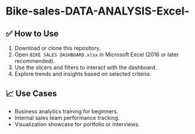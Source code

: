 # Bike-sales-DATA-ANALYSIS-Excel-

## ✅ How to Use

1. Download or clone this repository.
2. Open `BIKE SALES DASHBOARD.xlsx` in Microsoft Excel (2016 or later recommended).
3. Use the slicers and filters to interact with the dashboard.
4. Explore trends and insights based on selected criteria.

## 📈 Use Cases

- Business analytics training for beginners.
- Internal sales team performance tracking.
- Visualization showcase for portfolio or interviews.


